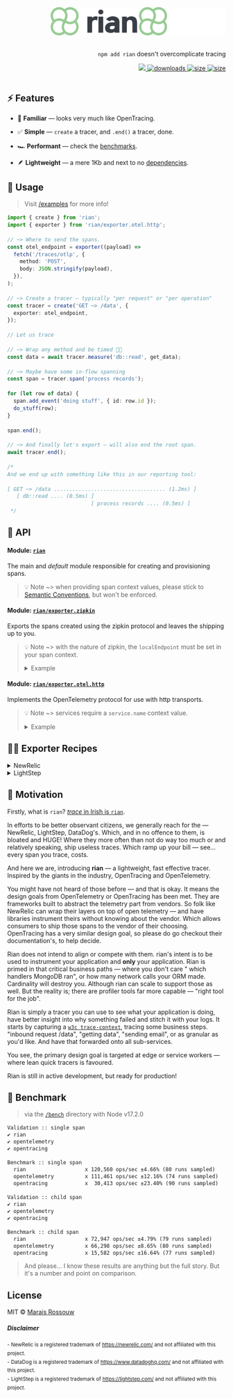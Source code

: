 <div align="right">
<img src="files/logo-light.svg#gh-light-mode-only" alt="rian light mode logo" width="200px">
<img src="files/logo-dark.svg#gh-dark-mode-only" alt="rian dark mode logo" width="200px">
<br />
<br />

<p><code>npm add rian</code> doesn't overcomplicate tracing</p>
<span>
<a href="https://github.com/maraisr/rian/actions/workflows/ci.yml">
	<img src="https://github.com/maraisr/rian/actions/workflows/ci.yml/badge.svg"/>
</a>
<a href="https://npm-stat.com/charts.html?package=rian">
	<img src="https://badgen.net/npm/dw/rian?labelColor=black&color=black&cache=600" alt="downloads"/>
</a>
<a href="https://packagephobia.com/result?p=rian">
	<img src="https://badgen.net/packagephobia/install/rian?labelColor=black&color=black" alt="size"/>
</a>
<a href="https://bundlephobia.com/result?p=rian">
	<img src="https://badgen.net/bundlephobia/minzip/rian?labelColor=black&color=black" alt="size"/>
</a>
</span>

<br />
<br />
</div>

## ⚡ Features

- 🤔 **Familiar** — looks very much like OpenTracing.

- ✅ **Simple** — `create` a tracer, and `.end()` a tracer, done.

- 🏎 **Performant** — check the [benchmarks](#-benchmark).

- 🪶 **Lightweight** — a mere 1Kb and next to no [dependencies](https://npm.anvaka.com/#/view/2d/rian/).

## 🚀 Usage

> Visit [/examples](/examples) for more info!

```ts
import { create } from 'rian';
import { exporter } from 'rian/exporter.otel.http';

// ~> Where to send the spans.
const otel_endpoint = exporter((payload) =>
  fetch('/traces/otlp', {
    method: 'POST',
    body: JSON.stringify(payload),
  }),
);

// ~> Create a tracer — typically "per request" or "per operation"
const tracer = create('GET ~> /data', {
  exporter: otel_endpoint,
});

// Let us trace

// ~> Wrap any method and be timed 🕺🏻
const data = await tracer.measure('db::read', get_data);

// ~> Maybe have some in-flow spanning
const span = tracer.span('process records');

for (let row of data) {
  span.add_event('doing stuff', { id: row.id });
  do_stuff(row);
}

span.end();

// ~> And finally let's export — will also end the root span.
await tracer.end();

/*
And we end up with something like this in our reporting tool:

[ GET ~> /data .................................... (1.2ms) ]
   [ db::read .... (0.5ms) ]
                           [ process records .... (0.5ms) ]
 */
```

## 🔎 API

#### Module: [`rian`](./packages/rian/src/index.ts)

The main and _default_ module responsible for creating and provisioning spans.

> 💡 Note ~> when providing span context values, please stick to
> [Semantic Conventions](https://github.com/opentracing/specification/blob/master/semantic_conventions.md), but won't be
> enforced.

#### Module: [`rian/exporter.zipkin`](./packages/rian/src/exporter.zipkin.ts)

Exports the spans created using the zipkin protocol and leaves the shipping up to you.

> 💡 Note ~> with the nature of zipkin, the `localEndpoint` must be set in your span context.
>
> <details><summary>Example</summary>
>
> ```ts
> const tracer = create('example', {
>   context: {
>     localEndpoint: {
>       serviceName: 'my-service', // 👈 important part
>     },
>   },
> });
> ```
>
> </details>

#### Module: [`rian/exporter.otel.http`](./packages/rian/src/exporter.otel.http.ts)

Implements the OpenTelemetry protocol for use with http transports.

> 💡 Note ~> services require a `service.name` context value.
>
> <details><summary>Example</summary>
>
> ```ts
> const tracer = create('example', {
>   context: {
>     'service.name': 'my-service', // 👈 important part
>   },
> });
> ```
>
> </details>

## 🧑‍🍳 Exporter Recipes

<details><summary>NewRelic</summary>

```ts
import { create } from 'rian';
import { exporter } from 'rian/exporter.zipkin';

const newrelic = exporter((payload) =>
  fetch('https://trace-api.newrelic.com/trace/v1', {
    method: 'POST',
    headers: {
      'api-key': '<your api key>',
      'content-type': 'application/json',
      'data-format': 'zipkin',
      'data-format-version': '2',
    },
    body: JSON.stringify(payload),
  }),
);

const tracer = create('example', {
  context: {
    localEndpoint: {
      serviceName: 'my-service', // 👈 important part
    },
    'service.name': 'my-service', // 👈 important part — or this to follow semantic conventions
  },
  exporter: lightstep,
});
```

[learn more](https://docs.newrelic.com/docs/distributed-tracing/trace-api/introduction-trace-api/)

</details>

<details><summary>LightStep</summary>

```ts
import { create } from 'rian';
import { exporter } from 'rian/exporter.otel.http';

const lightstep = exporter((payload) =>
  fetch('https://ingest.lightstep.com/traces/otlp/v0.6', {
    method: 'POST',
    headers: {
      'lightstep-access-token': '<your api key>',
      'content-type': 'application/json',
    },
    body: JSON.stringify(payload),
  }),
);

const tracer = create('example', {
  context: {
    'service.name': 'my-service', // 👈 important part
  },
  exporter: lightstep,
});
```

[learn more](https://opentelemetry.lightstep.com/tracing/)

</details>

## 🤔 Motivation

Firstly, what is `rian`?
[_trace_ in Irish is `rian`](https://translate.google.com/?sl=en&tl=ga&text=trace&op=translate&hl=en).

In efforts to be better observant citizens, we generally reach for the — NewRelic, LightStep, DataDog's. Which, and in
no offence to them, is bloated and HUGE! Where they more often than not do way too much or and relatively speaking, ship
useless traces. Which ramp up your bill — see... every span you trace, costs.

And here we are, introducing **rian** — a lightweight, fast effective tracer. Inspired by the giants in the industry,
OpenTracing and OpenTelemetry.

You might have not heard of those before — and that is okay. It means the design goals from OpenTelemetry or OpenTracing
has been met. They are frameworks built to abstract the telemetry part from vendors. So folk like NewRelic can wrap
their layers on top of open telemetry — and have libraries instrument theirs without knowing about the vendor. Which
allows consumers to ship those spans to the vendor of their choosing. OpenTracing has a very similar design goal, so
please do go checkout their documentation's, to help decide.

Rian does not intend to align or compete with them. rian's intent is to be used to instrument your application and
**only** your application. Rian is primed in that critical business paths — where you don't care " which handlers
MongoDB ran", or how many network calls your ORM made. Cardinality will destroy you. Although rian can scale to support
those as well. But the reality is; there are profiler tools far more capable — "right tool for the job".

Rian is simply a tracer you can use to see what your application is doing, have better insight into why something failed
and stitch it with your logs. It starts by capturing a [`w3c trace-context`](https://www.w3.org/TR/trace-context/),
tracing some business steps. "inbound request /data", "getting data", "sending email", or as granular as you'd like. And
have that forwarded onto all sub-services.

You see, the primary design goal is targeted at edge or service workers — where lean quick tracers is favoured.

Rian is still in active development, but ready for production!

## 💨 Benchmark

> via the [`/bench`](/bench) directory with Node v17.2.0

```
Validation :: single span
✔ rian
✔ opentelemetry
✔ opentracing

Benchmark :: single span
  rian                   x 120,560 ops/sec ±4.66% (80 runs sampled)
  opentelemetry          x 111,461 ops/sec ±12.16% (74 runs sampled)
  opentracing            x  30,413 ops/sec ±23.40% (90 runs sampled)

Validation :: child span
✔ rian
✔ opentelemetry
✔ opentracing

Benchmark :: child span
  rian                   x 72,947 ops/sec ±4.79% (79 runs sampled)
  opentelemetry          x 66,298 ops/sec ±8.65% (80 runs sampled)
  opentracing            x 15,582 ops/sec ±16.64% (77 runs sampled)
```

> And please... I know these results are anything but the full story. But it's a number and point on comparison.

## License

MIT © [Marais Rossouw](https://marais.io)

##### Disclaimer

<sup>- NewRelic is a registered trademark of https://newrelic.com/ and not affiliated with this project.</sup> <br />
<sup>- DataDog is a registered trademark of https://www.datadoghq.com/ and not affiliated with this project.</sup>
<br /> <sup>- LightStep is a registered trademark of https://lightstep.com/ and not affiliated with this project.</sup>
